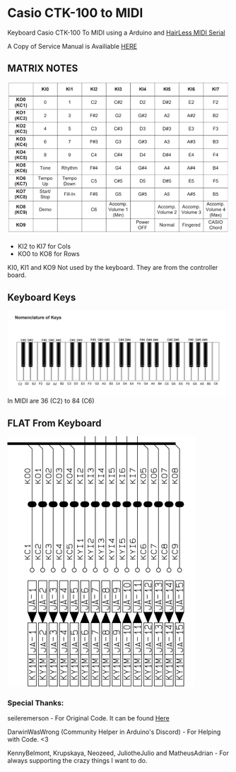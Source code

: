 # Casio CTK-100 to MIDI

Keyboard Casio CTK-100 To MIDI using a Arduino and [HairLess MIDI Serial](https://projectgus.github.io/hairless-midiserial/)

A Copy of Service Manual is Availiable [HERE](https://github.com/NicoBrenChan/KeyToMIDI/blob/main/doc/CTK100ServiceManual.pdf)

## MATRIX NOTES
![matrix complete](/doc/MATRIXCTK100.png)
* KI2 to KI7 for Cols
* KO0 to KO8 for Rows

KI0, KI1 and KO9 Not used by the keyboard. They are from the controller board. 

## Keyboard Keys
![notes](/doc/KEYSCTK100.png)
In MIDI are 36 (C2) to 84 (C6)

## FLAT From Keyboard
![FLAT2](/doc/FLAT2CTK100.png)

### Special Thanks:

seileremerson - For Original Code. It can be found [Here](https://forum.arduino.cc/t/keyboard-piano-scanner-casio-ctk-485-arduino-mega-2560/646089)

DarwinWasWrong (Community Helper in Arduino's Discord) - For Helping with Code. <3

KennyBelmont, Krupskaya, Neozeed, JuliotheJulio and MatheusAdrian - For always supporting the crazy things I want to do. 
